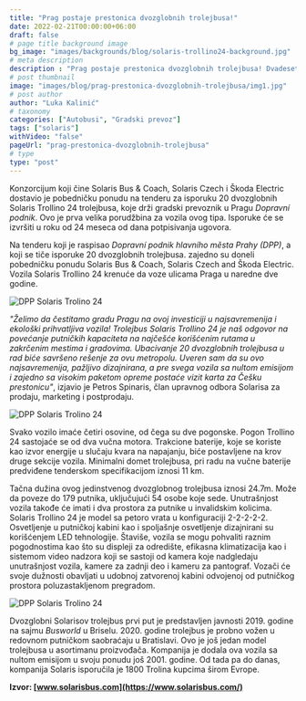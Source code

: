 ```yaml
---
title: "Prag postaje prestonica dvozglobnih trolejbusa!"
date: 2022-02-21T00:00:00+06:00
draft: false
# page title background image
bg_image: "images/backgrounds/blog/solaris-trollino24-background.jpg"
# meta description
description : "Prag postaje prestonica dvozglobnih trolejbusa! Dvadeset Solaris Trollino 24 trolejbusa za gradskog prevoznika DPP (Dopravní podnik)."
# post thumbnail
image: "images/blog/prag-prestonica-dvozglobnih-trolejbusa/img1.jpg"
# post author
author: "Luka Kalinić"
# taxonomy
categories: ["Autobusi", "Gradski prevoz"]
tags: ["solaris"]
withVideo: "false"
pageUrl: "prag-prestonica-dvozglobnih-trolejbusa"
# type
type: "post"
---
```


Konzorcijum koji čine Solaris Bus & Coach, Solaris Czech i Škoda Electric dostavio je pobedničku ponudu na tenderu za isporuku 20 dvozglobnih Solaris Trollino 24 trolejbusa, koje drži gradski prevoznik u Pragu *Dopravní podnik*. Ovo je prva velika porudžbina za vozila ovog tipa. Isporuke će se izvršiti u roku od 24 meseca od dana potpisivanja ugovora.

Na tenderu koji je raspisao *Dopravní podnik hlavního města Prahy (DPP)*, a koji se tiče isporuke 20 dvozglobnih trolejbusa. zajedno su doneli pobedničku ponudu Solaris Bus & Coach, Solaris Czech and Škoda Electric. Vozila Solaris Trollino 24 krenuće da voze ulicama Praga u naredne dve godine.

![DPP Solaris Trolino 24](/images/blog/prag-prestonica-dvozglobnih-trolejbusa/img2.jpg "DPP Solaris Trolino 24")

*"Želimo da čestitamo gradu Pragu na ovoj investiciji u najsavremenija i ekološki prihvatljiva vozila! Trolejbus Solaris Trollino 24 je naš odgovor na povećanje putničkih kapaciteta na najčešće korišćenim rutama u zakrčenim mestima i gradovima. Ubacivanje 20 dvozglobnih trolejbusa u rad biće savršeno rešenje za ovu metropolu. Uveren sam da su ovo najsavremenija, pažljivo dizajnirana, a pre svega vozila sa nultom emisijom i zajedno sa visokim paketom opreme postaće vizit karta za Češku prestonicu"*, izjavio je Petros Spinaris, član upravnog odbora Solarisa za prodaju, marketing i postprodaju.

![DPP Solaris Trolino 24](/images/blog/prag-prestonica-dvozglobnih-trolejbusa/img3.jpg "DPP Solaris Trolino 24")

Svako vozilo imaće četiri osovine, od čega su dve pogonske. Pogon Trollino 24 sastojaće se od dva vučna motora. Trakcione baterije, koje se koriste kao izvor energije u slučaju kvara na napajanju, biće postavljene na krov druge sekcije vozila. Minimalni domet trolejbusa, pri radu na vučne baterije predviđene tenderskom specifikacijom iznosi 11 km.

Tačna dužina ovog jedinstvenog dvozglobnog trolejbusa iznosi 24.7m. Može da poveze do 179 putnika, uključujući 54 osobe koje sede. Unutrašnjost vozila takođe će imati i dva prostora za putnike u invalidskim kolicima. Solaris Trollino 24 je model sa petoro vrata u konfiguraciji 2-2-2-2-2. Osvetljenje u putničkoj kabini kao i spoljašnje osvetljenje dizajnirani su korišćenjem LED tehnologije. Štaviše, vozila se mogu pohvaliti raznim pogodnostima kao što su displeji za odredište, efikasna klimatizacija kao i sistemom video nadzora koji se sastoji od kamera koje nadgledaju unutrašnjost vozila, kamere za zadnji deo i kameru za pantograf. Vozači će svoje dužnosti obavljati u udobnoj zatvorenoj kabini odvojenoj od putničkog prostora poluzastakljenom pregradom.

![DPP Solaris Trolino 24](/images/blog/prag-prestonica-dvozglobnih-trolejbusa/img4.jpg "DPP Solaris Trolino 24")

Dvozglobni Solarisov trolejbus prvi put je predstavljen javnosti 2019. godine na sajmu *Busworld* u Briselu. 2020. godine trolejbus je probno vožen u redovnom putničkom saobraćaju u Bratislavi. Ovo je još jedan model trolejbusa u asortimanu proizvođača. Kompanija je dodala ova vozila sa nultom emisijom u svoju ponudu još 2001. godine. Od tada pa do danas, kompanija Solaris isporučila je 1800 Trolina kupcima širom Evrope.

**Izvor: [www.solarisbus.com](https://www.solarisbus.com/)**